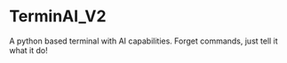 # TerminAI_V2
A python based terminal with AI capabilities. Forget commands, just tell it what it do!
